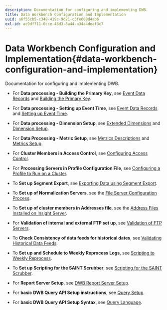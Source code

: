 ```yaml
---
description: Documentation for configuring and implementing DWB.
title: Data Workbench Configuration and Implementation
uuid: a6f55cb5-c348-419c-9d21-c3fe608d4ab6
exl-id: ac9df711-0cce-46d3-8a44-a34a4deaf3c7
---
```

# Data Workbench Configuration and Implementation{#data-workbench-configuration-and-implementation}

Documentation for configuring and implementing DWB.

* For **Data processing - Building the Primary Key**, see [Event Data Records](https://docs.adobe.com/content/help/en/data-workbench/using/dataset/c-ev-data-rec-fields.html) and [Building the Primary Key](../../../home/dwb-implement-overview/dwb-implement-configure/dwb-implement-primary-key.md#concept-04e756573bf14d8e953a983e209290bd). 

* For **Data processing - Setting up Event Time**, see [Event Data Records](https://docs.adobe.com/content/help/en/data-workbench/using/dataset/c-ev-data-rec-fields.html) and [Setting up Event Time](../../../home/dwb-implement-overview/dwb-implement-configure/dwb-implement-event-time.md#concept-7f84404b57e54d879411621660d20708). 

* For **Data processing - Dimension Setup**, see [Extended Dimensions](https://docs.adobe.com/content/help/en/data-workbench/using/dataset/extended-dimensions/c-abt-ex-dim.html) and [Dimension Setup](../../../home/dwb-implement-overview/dwb-implement-configure/dwb-implement-dim-setup.md#concept-cf6e1e55038042c3ac3ae5921316538f). 

* For **Data Processing - Metric Setup**, see [Metrics Descriptions](https://docs.adobe.com/content/help/en/analytics/components/variables/metrics/metricslist.html) and [Metrics Setup](../../../home/dwb-implement-overview/dwb-implement-configure/dwb-implement-metric-setup.md#concept-f568a931db5b4b62b7b1e7827c7f7bf6).

* For **Cluster Members in Access Control**, see [Configuring Access Control](https://docs.adobe.com/content/help/en/data-workbench/using/server-admin-install/admin-dwb-server/access-control/c-config-acs-ctrl.html). 

* For **Processing Servers in Profile Configuration File**, see [Configuring a Profile to Run on a Cluster](https://docs.adobe.com/content/help/en/data-workbench/using/server-admin-install/install-servers/insight-server-clusters/install-insight-server-cluster/c-config-prof-run-clstr.html). 

* To **Set up Segment Export**, see [Exporting Data using Segment Export](https://docs.adobe.com/content/help/en/data-workbench/using/client/export-data/c-exp-data-seg-exp.html). 

* To **Set up of Normalization Servers**, see the [File Server Configuration Process](https://docs.adobe.com/content/help/en/data-workbench/using/dataset/log-proc-config-file/c-ins-svr-file-svr-unit.html). 

* To **Set up of cluster members in Addresses file**, see the [Address Files Installed on Insight Server](https://docs.adobe.com/content/help/en/data-workbench/using/server-admin-install/install-servers/insight-server-dpu/server-network-location/c-addr-file-inst.html).

* For **Validation of internal and external FTP set up**, see [Validation of FTP Servers](../../../home/dwb-implement-overview/dwb-implement-configure/dwb-implement-validation-ftp.md#concept-8b677e0581c1490ebfbefdbedaf28d54). 

* To **Check Consistency of data feeds for historical dates**, see [Validating Historical Data Feeds](../../../home/dwb-implement-overview/dwb-implement-configure/dwb-implement-datafeeds-historical.md#concept-03639f41b5944a018095b467e6a08b4b). 

* To **Set up and Schedule to Weekly Reprocess Logs**, see [Scripting to Weekly Reprocess](../../../home/dwb-implement-overview/dwb-implement-configure/dwb-implement-reprocess-scripting.md#concept-60529e12d6d94386a02c1c6fdedf0295). 

* To **Set up Scripting for the SAINT Scrubber**, see [Scripting for the SAINT Scrubber](../../../home/dwb-implement-overview/dwb-implement-configure/dwb-implement-saint-scripting.md#concept-8631931cd7f14d64a97c426f3bc7a076). 

* For **Report Server Setup**, see [DWB Report Server Setup](https://docs.adobe.com/content/help/en/data-workbench/using/client/qry-lang-syntx/c-qry-lang-syntx.html).

* For **basic DWB Query API Setup instructions**, see [Query Setup](../../../home/dwb-implement-overview/dwb-implement-configure/dwb-implement-query-api.md#concept-94a135c593fe47dcb2f1e06abab6c78b). 

* For **basic DWB Query API Setup Syntax**, see [Query Language](https://docs.adobe.com/content/help/en/data-workbench/using/client/qry-lang-syntx/c-qry-lang-syntx.html).
